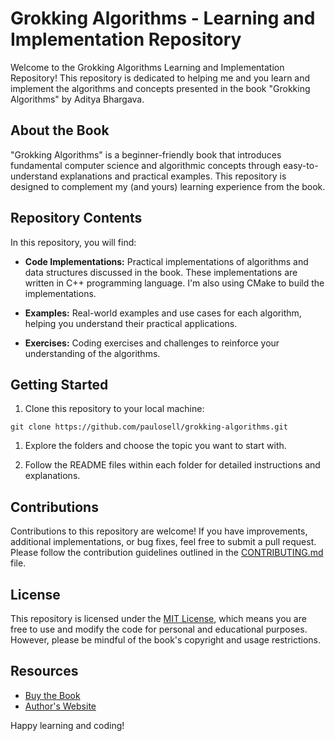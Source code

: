 # Grokking Algorithms - Learning and Implementation Repository

Welcome to the Grokking Algorithms Learning and Implementation Repository! This repository is dedicated to helping me and you learn and implement the algorithms and concepts presented in the book "Grokking Algorithms" by Aditya Bhargava.

## About the Book
"Grokking Algorithms" is a beginner-friendly book that introduces fundamental computer science and algorithmic concepts through easy-to-understand explanations and practical examples. This repository is designed to complement my (and yours) learning experience from the book.

## Repository Contents
In this repository, you will find:

- **Code Implementations:** Practical implementations of algorithms and data structures discussed in the book. These implementations are written in C++ programming language. I'm also using CMake to build the implementations.
  
- **Examples:** Real-world examples and use cases for each algorithm, helping you understand their practical applications.

- **Exercises:** Coding exercises and challenges to reinforce your understanding of the algorithms.

## Getting Started
1. Clone this repository to your local machine:
```shell
git clone https://github.com/paulosell/grokking-algorithms.git
```

1. Explore the folders and choose the topic you want to start with.

2. Follow the README files within each folder for detailed instructions and explanations.

## Contributions
Contributions to this repository are welcome! If you have improvements, additional implementations, or bug fixes, feel free to submit a pull request. Please follow the contribution guidelines outlined in the [CONTRIBUTING.md](CONTRIBUTING.md) file.

## License
This repository is licensed under the [MIT License](LICENSE), which means you are free to use and modify the code for personal and educational purposes. However, please be mindful of the book's copyright and usage restrictions.

## Resources
- [Buy the Book](https://www.manning.com/books/grokking-algorithms)
- [Author's Website](http://adit.io/)

Happy learning and coding!

